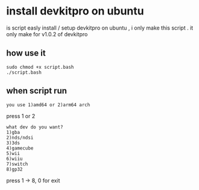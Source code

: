 install devkitpro on ubuntu
===========================
is script easly install / setup devkitpro on ubuntu , i only make this script . it only make for v1.0.2 of devkitpro
## how use it
```
sudo chmod +x script.bash
./script.bash
```
## when script run
```
you use 1)amd64 or 2)arm64 arch
```
press 1 or 2

```
what dev do you want?
1)gba
2)nds/ndsi
3)3ds
4)gamecube
5)wii
6)wiiu
7)switch
8)gp32
```
press 1 -> 8, 0 for exit
